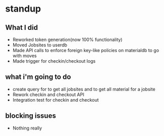 # standup

## What I did

- Reworked token generation(now 100% functionality)
- Moved Jobsites to userdb
- Made API calls to enforce foreign key-like policies on materialdb to go with moves
- Made trigger for checkin/checkout logs

## what i'm going to do

- create query for to get all jobsites and to get all material for a jobsite
- Rework checkin and checkout API
- Integration test for checkin and checkout

## blocking issues

- Nothing really
